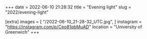 +++
date = 2022-06-10 21:28:32
title = "Evening light"
slug = "2022/evening-light"

[extra]
images = [
    "/2022-06-10_21-28-32_UTC.jpg",
]
instagram = "https://instagram.com/p/Ceo81qbMuAD"
location = "University of Greenwich"
+++

